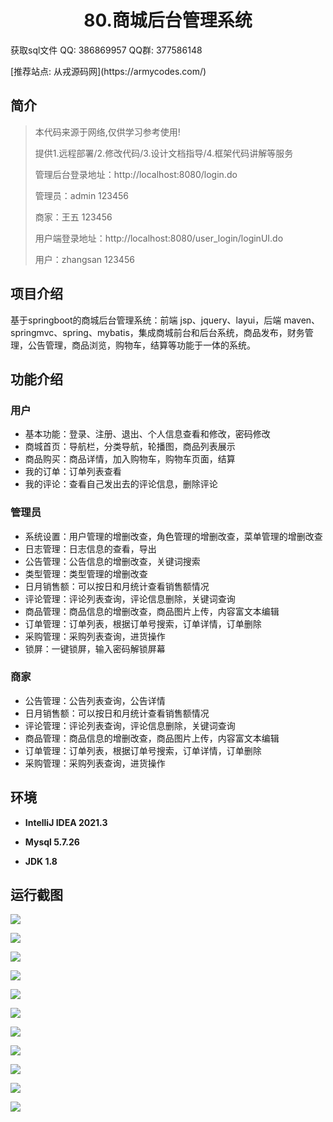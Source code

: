 <p><h1 align="center">80.商城后台管理系统</h1></p>

<p> 获取sql文件 QQ: 386869957 QQ群: 377586148 </p>
<p> [推荐站点: 从戎源码网](https://armycodes.com/) </p>

## 简介

> 本代码来源于网络,仅供学习参考使用!
>
> 提供1.远程部署/2.修改代码/3.设计文档指导/4.框架代码讲解等服务
> 
> 管理后台登录地址：http://localhost:8080/login.do
> 
> 管理员：admin 123456
> 
> 商家：王五 123456
> 
> 用户端登录地址：http://localhost:8080/user_login/loginUI.do
> 
> 用户：zhangsan 123456
> 

## 项目介绍
基于springboot的商城后台管理系统：前端 jsp、jquery、layui，后端 maven、springmvc、spring、mybatis，集成商城前台和后台系统，商品发布，财务管理，公告管理，商品浏览，购物车，结算等功能于一体的系统。

## 功能介绍

### 用户

- 基本功能：登录、注册、退出、个人信息查看和修改，密码修改
- 商城首页：导航栏，分类导航，轮播图，商品列表展示
- 商品购买：商品详情，加入购物车，购物车页面，结算
- 我的订单：订单列表查看
- 我的评论：查看自己发出去的评论信息，删除评论

### 管理员

- 系统设置：用户管理的增删改查，角色管理的增删改查，菜单管理的增删改查
- 日志管理：日志信息的查看，导出
- 公告管理：公告信息的增删改查，关键词搜索
- 类型管理：类型管理的增删改查
- 日月销售额：可以按日和月统计查看销售额情况
- 评论管理：评论列表查询，评论信息删除，关键词查询
- 商品管理：商品信息的增删改查，商品图片上传，内容富文本编辑
- 订单管理：订单列表，根据订单号搜索，订单详情，订单删除
- 采购管理：采购列表查询，进货操作
- 锁屏：一键锁屏，输入密码解锁屏幕

### 商家

- 公告管理：公告列表查询，公告详情
- 日月销售额：可以按日和月统计查看销售额情况
- 评论管理：评论列表查询，评论信息删除，关键词查询
- 商品管理：商品信息的增删改查，商品图片上传，内容富文本编辑
- 订单管理：订单列表，根据订单号搜索，订单详情，订单删除
- 采购管理：采购列表查询，进货操作

## 环境

- <b>IntelliJ IDEA 2021.3</b>

- <b>Mysql 5.7.26</b>

- <b>JDK 1.8</b>

## 运行截图
![](screenshot/1.png)

![](screenshot/2.png)

![](screenshot/3.png)

![](screenshot/4.png)

![](screenshot/5.png)

![](screenshot/6.png)

![](screenshot/7.png)

![](screenshot/8.png)

![](screenshot/9.png)

![](screenshot/10.png)

![](screenshot/11.png)
